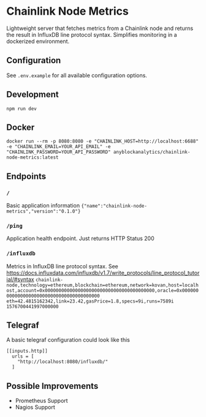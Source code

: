 Chainlink Node Metrics
=======================
Lightweight server that fetches metrics from a Chainlink node and returns the result in InfluxDB line protocol syntax.
Simplifies monitoring in a dockerized environment.

Configuration
-------------
See `.env.example` for all available configuration options.

Development
-----------
`npm run dev`

Docker
------
```
docker run --rm -p 8080:8080 -e "CHAINLINK_HOST=http://localhost:6688" -e "CHAINLINK_EMAIL=YOUR_API_EMAIL" -e "CHAINLINK_PASSWORD=YOUR_API_PASSWORD" anyblockanalytics/chainlink-node-metrics:latest
```

Endpoints
---------
### `/`
Basic application information `{"name":"chainlink-node-metrics","version":"0.1.0"}`

### `/ping`
Application health endpoint. Just returns HTTP Status 200

### `/influxdb`
Metrics in InfluxDB line protocol syntax. See https://docs.influxdata.com/influxdb/v1.7/write_protocols/line_protocol_tutorial/#syntax
`chainlink-node,technology=ethereum,blockchain=ethereum,network=kovan,host=localhost,account=0x0000000000000000000000000000000000000000,oracle=0x0000000000000000000000000000000000000000 eth=42.4815162342,link=23.42,gasPrice=1.8,specs=9i,runs=7589i 1576700441997000000`

Telegraf
--------
A basic telegraf configuration could look like this
```
[[inputs.http]]
  urls = [
    "http://localhost:8080/influxdb/"
  ]
```

Possible Improvements
---------------------
- Prometheus Support
- Nagios Support
